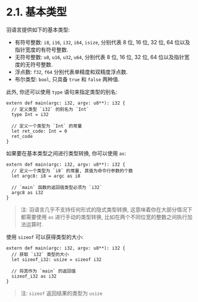 # 2.1. 基本类型

羽语言提供如下的基本类型:

* 有符号整数: `i8`, `i16`, `i32`, `i64`, `isize`, 分别代表 8 位, 16 位, 32 位, 64 位以及指针宽度的有符号整数.
* 无符号整数: `u8`, `u16`, `u32`, `u64`, 分别代表 8 位, 16 位, 32 位, 64 位以及指针宽度的无符号整数.
* 浮点数: `f32`, `f64` 分别代表单精度和双精度浮点数.
* 布尔类型: `bool`, 只具备 `true` 和 `false` 两种值.

此外, 你还可以使用 `type` 语句来指定类型的别名:

```yu
extern def main(argc: i32, argv: u8**): i32 {
  // 定义类型 `i32` 的别名为 `Int`
  type Int = i32

  // 定义一个类型为 `Int` 的常量
  let ret_code: Int = 0
  ret_code
}
```

如果要在基本类型之间进行类型转换, 你可以使用 `as`:

```yu
extern def main(argc: i32, argv: u8**): i32 {
  // 定义一个类型为 `i8` 的常量, 其值为命令行参数的个数
  let argc8: i8 = argc as i8

  // `main` 函数的返回值类型必须为 `i32`
  argc8 as i32
}
```

> 注: 羽语言几乎不支持任何形式的隐式类型转换, 这意味着你在大部分情况下都需要使用 `as` 进行手动的类型转换, 比如在两个不同位宽的整数之间执行加法运算时.

使用 `sizeof` 可以获得类型的大小:

```yu
extern def main(argc: i32, argv: u8**): i32 {
  // 获取 `i32` 类型的大小
  let sizeof_i32: usize = sizeof i32

  // 将其作为 `main` 的返回值
  sizeof_i32 as i32
}
```

> 注: `sizeof` 返回结果的类型为 `usize`
